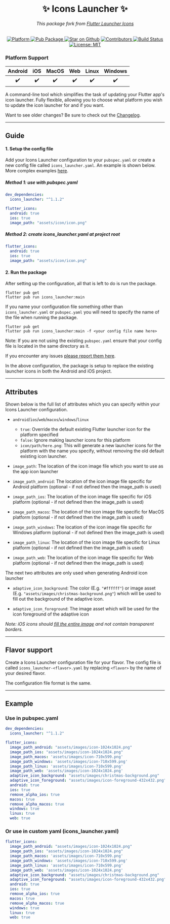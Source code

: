 <div align="center">
  <h1 align="center">✨ Icons Launcher ✨</h1>

  ###### This package fork from [Flutter Launcher Icons](https://pub.dev/packages/flutter_launcher_icons)
</div>


<div align="center">
  <a href="https://flutter.dev">
    <img src="https://img.shields.io/badge/Platform-Flutter-02569B?logo=flutter"
      alt="Platform" />
  </a>
  <a href="https://pub.dartlang.org/packages/icons_launcher">
    <img src="https://img.shields.io/pub/v/icons_launcher?label=Pub&logo=dart"
      alt="Pub Package" />
  </a>
  <a href="https://github.com/mrrhak/icons_launcher"><img src="https://img.shields.io/github/stars/mrrhak/icons_launcher.svg?style=flat&logo=github&colorB=deeppink&label=stars" alt="Star on Github"></a>
  <a href="https://github.com/mrrhak/icons_launcher/graphs/contributors">
    <img src="https://img.shields.io/github/contributors/mrrhak/icons_launcher.svg?style=flat&logo=github&colorB=yellow"
      alt="Contributors" />
  </a>
  <a href="https://github.com/mrrhak/icons_launcher/actions?query=workflow%3A">
    <img src="https://github.com/mrrhak/icons_launcher/actions/workflows/main.yml/badge.svg"
      alt="Build Status" />
  </a>
  <a href="https://opensource.org/licenses/MIT">
    <img src="https://img.shields.io/github/license/mrrhak/icons_launcher?color=red&logo=Leanpub"
      alt="License: MIT" />
  </a>
</div>

### <strong>Platform Support</strong>

| Android | iOS | MacOS | Web | Linux | Windows |
| :-----: | :-: | :---: | :-: | :---: | :-----: |
|   ✔️   | ✔️  |   ✔️  |  ✔️ |  ✔️  |    ✔️  |


A command-line tool which simplifies the task of updating your Flutter app's icon launcher. Fully flexible, allowing you to choose what platform you wish to update the icon launcher for and if you want.

Want to see older changes? Be sure to check out the [Changelog](https://github.com/mrrhak/icons_launcher/blob/master/CHANGELOG.md).

---
## Guide

#### 1. Setup the config file

Add your Icons Launcher configuration to your `pubspec.yaml` or create a new config file called `icons_launcher.yaml`.
An example is shown below. More complex examples [here](https://github.com/mrrhak/icons_launcher/tree/master/example).

##### Method 1: use with pubspec.yaml
```yaml
dev_dependencies:
  icons_launcher: "^1.1.2"

flutter_icons:
  android: true
  ios: true
  image_path: "assets/icon/icon.png"
```

##### Method 2: create icons_launcher.yaml at project root
```yaml
flutter_icons:
  android: true
  ios: true
  image_path: "assets/icon/icon.png"
```

#### 2. Run the package

After setting up the configuration, all that is left to do is run the package.

```
flutter pub get
flutter pub run icons_launcher:main
```

If you name your configuration file something other than `icons_launcher.yaml` or `pubspec.yaml` you will need to specify
the name of the file when running the package.

```
flutter pub get
flutter pub run icons_launcher:main -f <your config file name here>
```

Note: If you are not using the existing `pubspec.yaml` ensure that your config file is located in the same directory as it.

If you encounter any issues [please report them here](https://github.com/mrrhak/icons_launcher/issues).


In the above configuration, the package is setup to replace the existing launcher icons in both the Android and iOS project.

---

## Attributes

Shown below is the full list of attributes which you can specify within your Icons Launcher configuration.

- `android`/`ios`/`web`/`macos`/`windows`/`linux`
  - `true`: Override the default existing Flutter launcher icon for the platform specified
  - `false`: Ignore making launcher icons for this platform
  - `icon/path/here.png`: This will generate a new launcher icons for the platform with the name you specify, without removing the old default existing icon launcher.

- `image_path`: The location of the icon image file which you want to use as the app icon launcher

- `image_path_android`: The location of the icon image file specific for Android platform (optional - if not defined then the image_path is used)

- `image_path_ios`: The location of the icon image file specific for iOS platform (optional - if not defined then the image_path is used)

- `image_path_macos`: The location of the icon image file specific for MacOS platform (optional - if not defined then the image_path is used)

- `image_path_windows`: The location of the icon image file specific for Windows platform (optional - if not defined then the image_path is used)

- `image_path_linux`: The location of the icon image file specific for Linux platform (optional - if not defined then the image_path is used)

- `image_path_web`: The location of the icon image file specific for Web platform (optional - if not defined then the image_path is used)

The next two attributes are only used when generating Android icon launcher

- `adaptive_icon_background`: The color (E.g. `"#ffffff"`) or image asset (E.g. `"assets/images/christmas-background.png"`) which will
be used to fill out the background of the adaptive icon.

- `adaptive_icon_foreground`: The image asset which will be used for the icon foreground of the adaptive icon

_Note: iOS icons should [fill the entire image](https://stackoverflow.com/questions/26014461/black-border-on-my-ios-icon) and not contain transparent borders._

---
## Flavor support

Create a Icons Launcher configuration file for your flavor. The config file is called `icons_launcher-<flavor>.yaml` by replacing `<flavor>` by the name of your desired flavor.

The configuration file format is the same.

---
## Example

### Use in pubspec.yaml
```yaml
dev_dependencies:
  icons_launcher: "^1.1.2"

flutter_icons:
  image_path_android: "assets/images/icon-1024x1024.png"
  image_path_ios: "assets/images/icon-1024x1024.png"
  image_path_macos: 'assets/images/icon-710x599.png'
  image_path_windows: 'assets/images/icon-710x599.png'
  image_path_linux: 'assets/images/icon-710x599.png'
  image_path_web: 'assets/images/icon-1024x1024.png'
  adaptive_icon_background: "assets/images/christmas-background.png"
  adaptive_icon_foreground: "assets/images/icon-foreground-432x432.png"
  android: true
  ios: true
  remove_alpha_ios: true
  macos: true
  remove_alpha_macos: true
  windows: true
  linux: true
  web: true
```

### Or use in custom yaml (icons_launcher.yaml)

```yaml
flutter_icons:
  image_path_android: "assets/images/icon-1024x1024.png"
  image_path_ios: "assets/images/icon-1024x1024.png"
  image_path_macos: 'assets/images/icon-710x599.png'
  image_path_windows: 'assets/images/icon-710x599.png'
  image_path_linux: 'assets/images/icon-710x599.png'
  image_path_web: 'assets/images/icon-1024x1024.png'
  adaptive_icon_background: "assets/images/christmas-background.png"
  adaptive_icon_foreground: "assets/images/icon-foreground-432x432.png"
  android: true
  ios: true
  remove_alpha_ios: true
  macos: true
  remove_alpha_macos: true
  windows: true
  linux: true
  web: true
```


